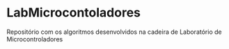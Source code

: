 # LabMicrocontoladores
Repositório com os algoritmos desenvolvidos na cadeira de Laboratório de Microcontroladores

